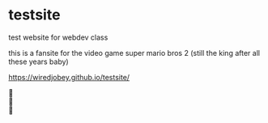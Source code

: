 # testsite
test website for webdev class

this is a fansite for the video game super mario bros 2 (still the king after all these years baby)

https://wiredjobey.github.io/testsite/

:eyes:  
:nose:  
:tongue:
